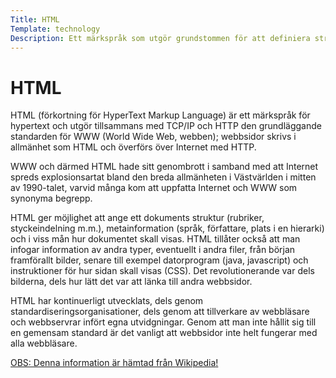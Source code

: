 ```yaml
---
Title: HTML
Template: technology
Description: Ett märkspråk som utgör grundstommen för att definiera strukturen på en hemsida.
---
```



HTML
=========

HTML (förkortning för HyperText Markup Language) är ett märkspråk för hypertext och utgör tillsammans med TCP/IP och HTTP den grundläggande standarden för WWW (World Wide Web, webben); webbsidor skrivs i allmänhet som HTML och överförs över Internet med HTTP.

WWW och därmed HTML hade sitt genombrott i samband med att Internet spreds explosionsartat bland den breda allmänheten i Västvärlden i mitten av 1990-talet, varvid många kom att uppfatta Internet och WWW som synonyma begrepp.

HTML ger möjlighet att ange ett dokuments struktur (rubriker, styckeindelning m.m.), metainformation (språk, författare, plats i en hierarki) och i viss mån hur dokumentet skall visas. HTML tillåter också att man infogar information av andra typer, eventuellt i andra filer, från början framförallt bilder, senare till exempel datorprogram (java, javascript) och instruktioner för hur sidan skall visas (CSS). Det revolutionerande var dels bilderna, dels hur lätt det var att länka till andra webbsidor.

HTML har kontinuerligt utvecklats, dels genom standardiseringsorganisationer, dels genom att tillverkare av webbläsare och webbservrar infört egna utvidgningar. Genom att man inte hållit sig till en gemensam standard är det vanligt att webbsidor inte helt fungerar med alla webbläsare.

<ins>OBS: Denna information är hämtad från <a href="https://sv.wikipedia.org/wiki/HTML">Wikipedia</a>!</ins>

